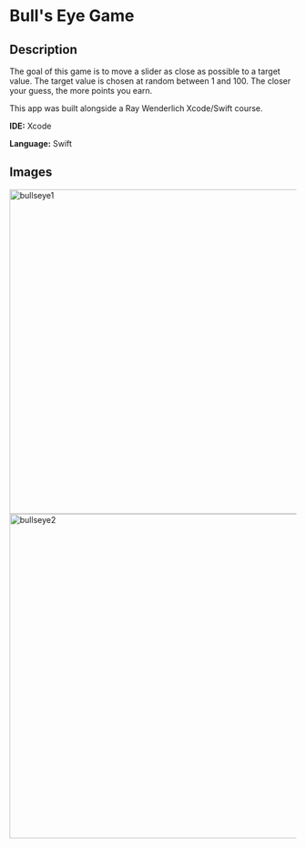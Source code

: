 # Bull's Eye Game

## Description
The goal of this game is to move a slider as close as possible to a target value. The target value is chosen at random between 1 and 100. The closer your guess, the more points you earn.

This app was built alongside a Ray Wenderlich Xcode/Swift course. 

**IDE:** Xcode

**Language:** Swift

## Images
<img width="570" alt="bullseye1" src="https://user-images.githubusercontent.com/15611930/50576750-86fede80-0de6-11e9-9e87-ae24d081e0b6.png">

<img width="570" alt="bullseye2" src="https://user-images.githubusercontent.com/15611930/50576751-89613880-0de6-11e9-82e7-be4ad3a6aba4.png">
